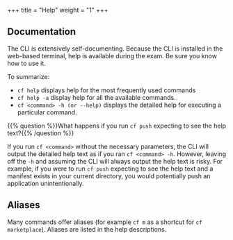 +++
title = "Help"
weight = "1"
+++

## Documentation

The CLI is extensively self-documenting. Because the CLI is installed in the web-based terminal, help is available during the exam. Be sure you know how to use it.

To summarize:

* `cf help` displays help for the most frequently used commands
* `cf help -a` display help for all the available commands.
* `cf <command> -h (or --help)` displays the detailed help for executing a particular command.

{{% question %}}What happens if you run `cf push` expecting to see the help text?{{% /question %}}

If you run `cf <command>` without the necessary parameters, the CLI will output the detailed help text as if you ran `cf <command> -h`. However, leaving off the `-h`  and assuming the CLI will always output the help text is risky. For example, if you were to run `cf push` expecting to see the help text and a manifest exists in your current directory, you would potentially push an application unintentionally.

## Aliases

Many commands offer aliases (for example `cf m` as a shortcut for `cf marketplace`). Aliases are listed in the help descriptions.

